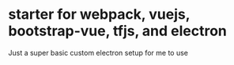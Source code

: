 # starter for webpack, vuejs, bootstrap-vue, tfjs, and electron

Just a super basic custom electron setup for me to use